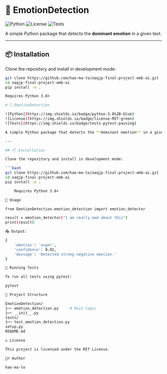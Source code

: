 # 🧠 EmotionDetection

![Python](https://img.shields.io/badge/python-3.8%2B-blue)
![License](https://img.shields.io/badge/license-MIT-green)
![Tests](https://img.shields.io/badge/tests-pytest-passing)

A simple Python package that detects the **dominant emotion** in a given text.

---

## 📦 Installation

Clone the repository and install in development mode:

```bash
git clone https://github.com/hao-ma-to/oaqjp-final-project-emb-ai.git
cd oaqjp-final-project-emb-ai
pip install -e .

Requires Python 3.8+

# 🧠 EmotionDetection

![Python](https://img.shields.io/badge/python-3.8%2B-blue)
![License](https://img.shields.io/badge/license-MIT-green)
![Tests](https://img.shields.io/badge/tests-pytest-passing)

A simple Python package that detects the **dominant emotion** in a given text.

---

## 📦 Installation

Clone the repository and install in development mode:

```bash
git clone https://github.com/hao-ma-to/oaqjp-final-project-emb-ai.git
cd oaqjp-final-project-emb-ai
pip install -e .

    Requires Python 3.8+

🚀 Usage

from EmotionDetection.emotion_detection import emotion_detector

result = emotion_detector("I am really mad about this")
print(result)

📤 Output:

{
    'emotion': 'anger',
    'confidence': 0.92,
    'message': 'Detected strong negative emotion.'
}

🧪 Running Tests

To run all tests using pytest:

pytest

📁 Project Structure

EmotionDetection/
├── emotion_detection.py     # Main logic
├── __init__.py
tests/
├── test_emotion_detection.py
setup.py
README.md

⚖ License

This project is licensed under the MIT License.

🙋‍♂️ Author

hao-ma-to